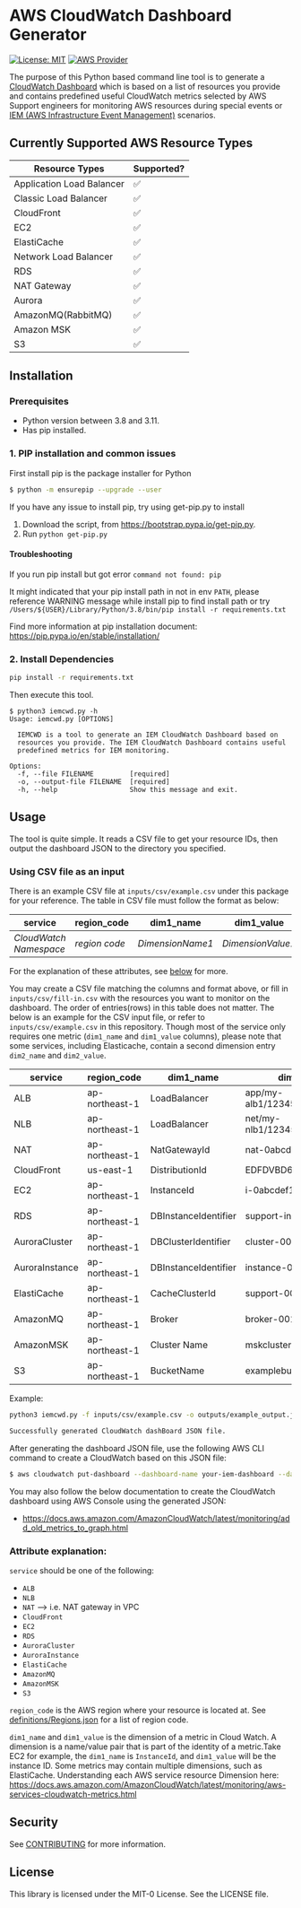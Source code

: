 # AWS CloudWatch Dashboard Generator
[![License: MIT](https://img.shields.io/badge/License-MIT--0-yellow)](https://opensource.org/licenses/MIT-0)
[![AWS Provider](https://img.shields.io/badge/provider-AWS-orange?logo=amazon-aws&color=ff9900)](https://docs.aws.amazon.com/AmazonCloudWatch/latest/monitoring/WhatIsCloudWatch.html)

The purpose of this Python based command line tool is to generate a [CloudWatch Dashboard](https://docs.aws.amazon.com/AmazonCloudWatch/latest/monitoring/CloudWatch_Dashboards.html) which is based on a list of resources you provide and contains predefined useful CloudWatch metrics selected by AWS Support engineers for monitoring AWS resources during special events or [IEM (AWS Infrastructure Event Management)](https://aws.amazon.com/premiumsupport/programs/iem/) scenarios.

## Currently Supported AWS Resource Types
| Resource Types            | Supported? |
| ------------------------- | ---------- |
| Application Load Balancer | ✅          |
| Classic Load Balancer     | ✅          |
| CloudFront                | ✅          |
| EC2                       | ✅          |
| ElastiCache               | ✅          |
| Network Load Balancer     | ✅          |
| RDS                       | ✅          |
| NAT Gateway               | ✅          |
| Aurora                    | ✅          |
| AmazonMQ(RabbitMQ)        | ✅          |
| Amazon MSK                | ✅          |
| S3                        | ✅          |


## Installation

### Prerequisites
- Python version between 3.8 and 3.11.
- Has pip installed.

### 1. PIP installation and common issues

First install pip is the package installer for Python
```bash
$ python -m ensurepip --upgrade --user
```


If you have any issue to install pip, try using get-pip.py to install
1. Download the script, from https://bootstrap.pypa.io/get-pip.py.
2. Run `python get-pip.py`

#### Troubleshooting

If you run pip install but got error `command not found: pip`

It might indicated that your pip install path in not in env `PATH`, please reference WARNING message while install pip to find install path or try
`/Users/${USER}/Library/Python/3.8/bin/pip install -r requirements.txt`

Find more information at pip installation document: https://pip.pypa.io/en/stable/installation/


### 2. Install Dependencies
```bash
pip install -r requirements.txt
```

Then execute this tool.
```
$ python3 iemcwd.py -h
Usage: iemcwd.py [OPTIONS]

  IEMCWD is a tool to generate an IEM CloudWatch Dashboard based on
  resources you provide. The IEM CloudWatch Dashboard contains useful
  predefined metrics for IEM monitoring.

Options:
  -f, --file FILENAME         [required]
  -o, --output-file FILENAME  [required]
  -h, --help                  Show this message and exit.
```

## Usage

The tool is quite simple. It reads a CSV file to get your resource IDs, then output the dashboard JSON to the directory you specified.

### Using CSV file as an input

There is an example CSV file at `inputs/csv/example.csv` under this package for your reference. The table in CSV file must follow the format as below:

| service                | region_code   | dim1_name        | dim1_value        | dim2_name        | dim2_value        |
| ---------------------- | ------------- | ---------------- | ----------------- | ---------------- | ----------------- |
| *CloudWatch Namespace* | *region code* | *DimensionName1* | *DimensionValue1* | *DimensionName2* | *DimensionValue2* |

For the explanation of these attributes, see [below](#attribute-explaination) for more.

You may create a CSV file matching the columns and format above, or fill in `inputs/csv/fill-in.csv` with the resources you want to monitor on the dashboard. The order of entries(rows) in this table does not matter. The below is an example for the CSV input file, or refer to `inputs/csv/example.csv` in this repository. Though most of the service only requires one metric (`dim1_name` and `dim1_value` columns), please note that some services, including Elasticache, contain a second dimension entry `dim2_name` and `dim2_value`.

| service        | region_code    | dim1_name            | dim1_value                   | dim2_name   | dim2_value |
| -------------- | -------------- | -------------------- | ---------------------------- | ----------- | ---------- |
| ALB            | ap-northeast-1 | LoadBalancer         | app/my-alb1/1234567890123456 |             |            |
| NLB            | ap-northeast-1 | LoadBalancer         | net/my-nlb1/1234567890123456 |             |            |
| NAT            | ap-northeast-1 | NatGatewayId         | nat-0abcdef1234567890        |             |            |
| CloudFront     | us-east-1      | DistributionId       | EDFDVBD6EXAMPLE              |             |            |
| EC2            | ap-northeast-1 | InstanceId           | i-0abcdef1234567890          |             |            |
| RDS            | ap-northeast-1 | DBInstanceIdentifier | support-instance-1           |             |            |
| AuroraCluster  | ap-northeast-1 | DBClusterIdentifier  | cluster-001                  |             |            |
| AuroraInstance | ap-northeast-1 | DBInstanceIdentifier | instance-001                 |             |            |
| ElastiCache    | ap-northeast-1 | CacheClusterId       | support-001                  | CacheNodeId | 0001       |
| AmazonMQ       | ap-northeast-1 | Broker               | broker-001                   |             |            |
| AmazonMSK      | ap-northeast-1 | Cluster Name         | mskcluster-001               |             |            |
| S3             | ap-northeast-1 | BucketName           | examplebucket                |             |            |

Example:
```bash
python3 iemcwd.py -f inputs/csv/example.csv -o outputs/example_output.json

Successfully generated CloudWatch dashBoard JSON file.
```

After generating the dashboard JSON file, use the following AWS CLI command to create a CloudWatch based on this JSON file:

```bash
$ aws cloudwatch put-dashboard --dashboard-name your-iem-dashboard --dashboard-body file://outputs/example_output.json
```

You may also follow the below documentation to create the CloudWatch dashboard using AWS Console using the generated JSON:
- https://docs.aws.amazon.com/AmazonCloudWatch/latest/monitoring/add_old_metrics_to_graph.html

### Attribute explanation:

`service` should be one of the following:
- `ALB`
- `NLB`
- `NAT` --> i.e. NAT gateway in VPC
- `CloudFront`
- `EC2`
- `RDS`
- `AuroraCluster`
- `AuroraInstance`
- `ElastiCache`
- `AmazonMQ`
- `AmazonMSK`
- `S3`

`region_code` is the AWS region where your resource is located at. See [definitions/Regions.json](definitions/Regions.json) for a list of region code.

`dim1_name` and `dim1_value` is the dimension of a metric in Cloud Watch. A dimension is a name/value pair that is part of the identity of a metric.Take EC2 for example, the `dim1_name` is `InstanceId`, and `dim1_value` will be the instance ID. Some metrics may contain multiple dimensions, such as ElastiCache. Understanding each AWS service resource Dimension here:
https://docs.aws.amazon.com/AmazonCloudWatch/latest/monitoring/aws-services-cloudwatch-metrics.html

## Security

See [CONTRIBUTING](CONTRIBUTING.md#security-issue-notifications) for more information.

## License

This library is licensed under the MIT-0 License. See the LICENSE file.
